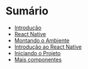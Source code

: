 # Sumário

- [Introdução](README.md)
- [React Native](01-rn.md)
- [Montando o Ambiente](02-ambiente.md)
- [Introdução ao React Native](03-intro.md)
- [Iniciando o Projeto](04-iniciando.md)
- [Mais componentes](05-componentes.md)

<!--
- [Desenvolvendo uma versão mobile para Controle de Poneys](05-coponeymob.md)
- [Criando a tela Home](06-home.md)
- [Criando a tela de Cadastro de Poneys](07-cadastro.md)
- [Criando a tela de Alteração de Poneys](08-alteracao.md)
- [Exclusão lógica de Poneys](09-exclusao.md)
-->
